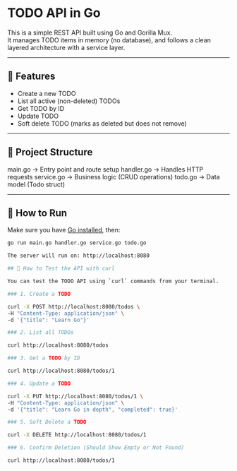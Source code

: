 # TODO API in Go

This is a simple REST API built using Go and Gorilla Mux.  
It manages TODO items in memory (no database), and follows a clean layered architecture with a service layer.

---

## 🔧 Features

- Create a new TODO
- List all active (non-deleted) TODOs
- Get TODO by ID
- Update TODO
- Soft delete TODO (marks as deleted but does not remove)

---

## 🧱 Project Structure

main.go → Entry point and route setup
handler.go → Handles HTTP requests
service.go → Business logic (CRUD operations)
todo.go → Data model (Todo struct)


---

## 🚀 How to Run

Make sure you have [Go installed](https://golang.org/dl/), then:

```bash
go run main.go handler.go service.go todo.go

The server will run on: http://localhost:8080

## 🧪 How to Test the API with curl

You can test the TODO API using `curl` commands from your terminal.

### 1. Create a TODO

curl -X POST http://localhost:8080/todos \
-H "Content-Type: application/json" \
-d '{"title": "Learn Go"}'

### 2. List all TODOs

curl http://localhost:8080/todos

### 3. Get a TODO by ID

curl http://localhost:8080/todos/1

### 4. Update a TODO 

curl -X PUT http://localhost:8080/todos/1 \
-H "Content-Type: application/json" \
-d '{"title": "Learn Go in depth", "completed": true}'

### 5. Soft Delete a TODO

curl -X DELETE http://localhost:8080/todos/1

### 6. Confirm Deletion (Should Show Empty or Not Found)

curl http://localhost:8080/todos/1



